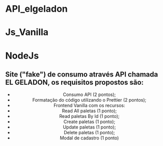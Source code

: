 # API_elgeladon

# Js_Vanilla
# NodeJs


## Site ("fake") de consumo através API chamada EL GELADON, os requisitos propostos são:

<div align = "center" >
  
- Consumo API (2 pontos);
- Formatação do código utilizando o Prettier (2 pontos);
- Frontend Vanilla com os recursos:
- Read All paletas (1 ponto);
- Read paletas By Id (1 ponto);
- Create paletas (1 ponto);
- Update paletas (1 ponto);
- Delete paletas (1 ponto);
- Modal de cadastro (1 ponto)
  
</div>

